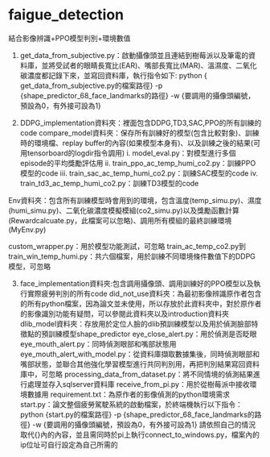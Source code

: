 # faigue_detection
結合影像辨識+PPO模型判別+環境數值
1.	get_data_from_subjective.py：啟動攝像頭並且連結到樹莓派以及筆電的資料庫，並將受試者的眼睛長寬比(EAR)、嘴部長寬比(MAR)、溫濕度、二氧化碳濃度都記錄下來，並寫回資料庫，執行指令如下:
  python { get_data_from_subjective.py的檔案路徑} -p {shape_predictor_68_face_landmarks的路徑} -w {要調用的攝像頭編號，預設為0，有外接可設為1}

2.	DDPG_implementation資料夾：裡面包含DDPG,TD3,SAC,PPO的所有訓練的code
  compare_model資料夾：保存所有訓練好的模型(包含比較對象)、訓練時的環境檔、replay buffer的內容(如果模型本身有)、以及訓練之後的結果(可用tensorboard的logdir指令調用)
    i.	model_eval.py：對模型進行多個episode的平均獎勵評估用
    ii.	train_ppo_ac_temp_humi_co2.py：訓練PPO模型的code
    iii.	train_sac_ac_temp_humi_co2.py：訓練SAC模型的code
    iv.	train_td3_ac_temp_humi_co2.py：訓練TD3模型的code

  Env資料夾：包含所有訓練模型時會用到的環境，包含溫度(temp_simu.py)、濕度(humi_simu.py)、二氧化碳濃度模擬模組(co2_simu.py)以及獎勵函數計算(Rewardcalcuate.py，此檔案可以忽略)、調用所有模組的最終訓練環境(MyEnv.py)

  custom_wrapper.py：用於模型功能測試，可忽略
  train_ac_temp_co2.py到train_win_temp_humi.py：共六個檔案，用於訓練不同環境條件數值下的DDPG模型，可忽略

3.	face_implementation資料夾:包含調用攝像頭、調用訓練好的PPO模型以及執行實際疲勞判別的所有code
  did_not_use資料夾：為最初影像辨識原作者包含的所有python檔案，因為論文並未使用，所以存放於此資料夾中，對於原作者的影像識別功能有疑問，可以參閱此資料夾以及introduction資料夾
  dlib_model資料夾：存放用於定位人臉的dlib預訓練模型以及用於偵測臉部特徵點的預訓練模型shape_predictor
  eye_close_alert.py：用於偵測是否眨眼
  eye_mouth_alert.py：同時偵測眼部和嘴部狀態用
  eye_mouth_alert_with_model.py：從資料庫擷取數據集後，同時偵測眼部和嘴部狀態，並聯合其他強化學習模型進行共同判別用，再把判別結果寫回資料庫中，可忽略
  processing_data_from_dataset.py：將不同情境的偵測結果進行處理並存入sqlserver資料庫
  receive_from_pi.py：用於從樹莓派中接收環境數據用
  requirement.txt：為原作者的影像偵測的python環境需求
  start.py：論文整個疲勞駕駛系統的啟動檔案，於終端機執行以下指令：
  python {start.py的檔案路徑} -p {shape_predictor_68_face_landmarks的路徑} -w {要調用的攝像頭編號，預設為0，有外接可設為1}
  請依照自己的情況取代{}內的內容，並且需同時於pi上執行connect_to_windows.py，檔案內的ip位址可自行設定為自己所需的
